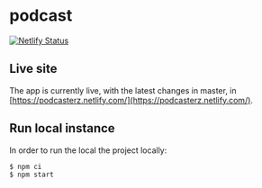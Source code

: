 # podcast

[![Netlify Status](https://api.netlify.com/api/v1/badges/e6f59394-03f8-47eb-8626-f56c2a54c892/deploy-status)](https://app.netlify.com/sites/podcasterz/deploys)

## Live site

The app is currently live, with the latest changes in master, in [https://podcasterz.netlify.com/](https://podcasterz.netlify.com/).


## Run local instance

In order to run the local the project locally:

```js
$ npm ci
$ npm start
```
